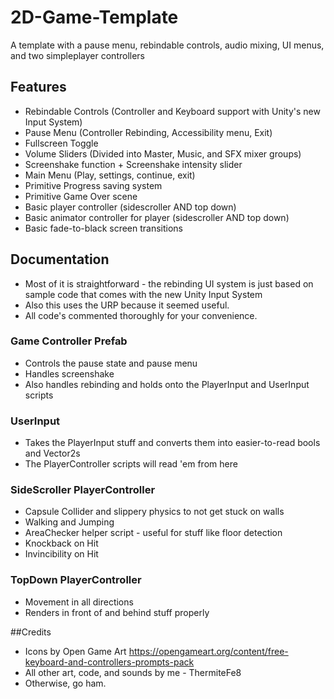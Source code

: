 # 2D-Game-Template
 A template with a pause menu, rebindable controls, audio mixing, UI menus, and two simpleplayer controllers

## Features
 - Rebindable Controls (Controller and Keyboard support with Unity's new Input System)
 - Pause Menu (Controller Rebinding, Accessibility menu, Exit)
 - Fullscreen Toggle
 - Volume Sliders (Divided into Master, Music, and SFX mixer groups)
 - Screenshake function + Screenshake intensity slider
 - Main Menu (Play, settings, continue, exit)
 - Primitive Progress saving system
 - Primitive Game Over scene
 - Basic player controller (sidescroller AND top down)
 - Basic animator controller for player (sidescroller AND top down)
 - Basic fade-to-black screen transitions

## Documentation 
 - Most of it is straightforward - the rebinding UI system is just based on sample code that comes with the new Unity Input System
 - Also this uses the URP because it seemed useful.
 - All code's commented thoroughly for your convenience.
### Game Controller Prefab
 - Controls the pause state and pause menu
 - Handles screenshake
 - Also handles rebinding and holds onto the PlayerInput and UserInput scripts
### UserInput
 - Takes the PlayerInput stuff and converts them into easier-to-read bools and Vector2s
 - The PlayerController scripts will read 'em from here
### SideScroller PlayerController
 - Capsule Collider and slippery physics to not get stuck on walls
 - Walking and Jumping
 - AreaChecker helper script - useful for stuff like floor detection
 - Knockback on Hit
 - Invincibility on Hit
### TopDown PlayerController
 - Movement in all directions
 - Renders in front of and behind stuff properly

##Credits
 - Icons by Open Game Art https://opengameart.org/content/free-keyboard-and-controllers-prompts-pack
 - All other art, code, and sounds by me - ThermiteFe8
 - Otherwise, go ham.
   
